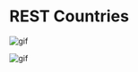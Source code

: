 # REST Countries

![gif](https://media.giphy.com/media/MihhbvaH2OjiaAlGBt/giphy.gif)

![gif](https://media.giphy.com/media/zkOLKdu9fzW6QcbaRi/giphy.gif)
